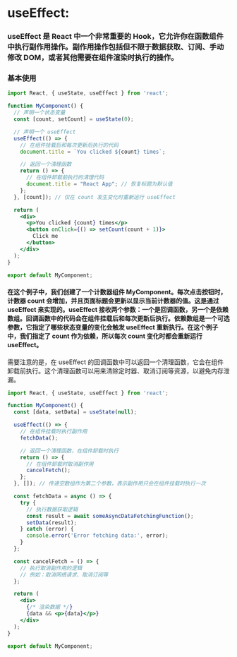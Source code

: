 # useEffect: 


### useEffect 是 React 中一个非常重要的 Hook，它允许你在函数组件中执行副作用操作。副作用操作包括但不限于数据获取、订阅、手动修改 DOM，或者其他需要在组件渲染时执行的操作。
### 基本使用
```jsx
import React, { useState, useEffect } from 'react';

function MyComponent() {
  // 声明一个状态变量
  const [count, setCount] = useState(0);

  // 声明一个 useEffect
  useEffect(() => {
    // 在组件挂载后和每次更新后执行的代码
    document.title = `You clicked ${count} times`;

    // 返回一个清理函数
    return () => {
      // 在组件卸载前执行的清理代码
      document.title = "React App"; // 恢复标题为默认值
    };
  }, [count]); // 仅在 count 发生变化时重新运行 useEffect

  return (
    <div>
      <p>You clicked {count} times</p>
      <button onClick={() => setCount(count + 1)}>
        Click me
      </button>
    </div>
  );
}

export default MyComponent;

```
#### 在这个例子中，我们创建了一个计数器组件 MyComponent。每次点击按钮时，计数器 count 会增加，并且页面标题会更新以显示当前计数器的值。这是通过 useEffect 来实现的。useEffect 接收两个参数：一个是回调函数，另一个是依赖数组。回调函数中的代码会在组件挂载后和每次更新后执行。依赖数组是一个可选参数，它指定了哪些状态变量的变化会触发 useEffect 重新执行。在这个例子中，我们指定了 count 作为依赖，所以每次 count 变化时都会重新运行 useEffect。

需要注意的是，在 useEffect 的回调函数中可以返回一个清理函数，它会在组件卸载前执行。这个清理函数可以用来清除定时器、取消订阅等资源，以避免内存泄漏。

```jsx
import React, { useState, useEffect } from 'react';

function MyComponent() {
  const [data, setData] = useState(null);

  useEffect(() => {
    // 在组件挂载时执行副作用
    fetchData();

    // 返回一个清理函数，在组件卸载时执行
    return () => {
      // 在组件卸载时取消副作用
      cancelFetch();
    };
  }, []); // 传递空数组作为第二个参数，表示副作用只会在组件挂载时执行一次

  const fetchData = async () => {
    try {
      // 执行数据获取逻辑
      const result = await someAsyncDataFetchingFunction();
      setData(result);
    } catch (error) {
      console.error('Error fetching data:', error);
    }
  };

  const cancelFetch = () => {
    // 执行取消副作用的逻辑
    // 例如：取消网络请求、取消订阅等
  };

  return (
    <div>
      {/* 渲染数据 */}
      {data && <p>{data}</p>}
    </div>
  );
}

export default MyComponent;

```